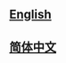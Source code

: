 ## <a href='https://mmpose.readthedocs.io/en/0.x/'>English</a>

## <a href='https://mmpose.readthedocs.io/zh_CN/0.x/'>简体中文</a>
